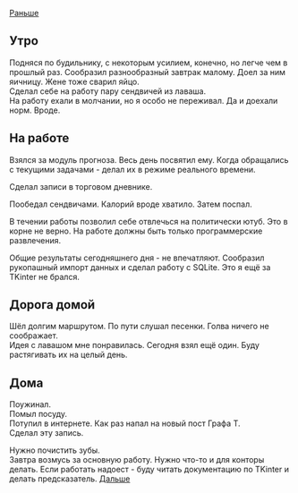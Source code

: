 [Раньше](2019.09.03.md)

## Утро
Подняся по будильнику, с некоторым усилием, конечно, но легче чем в прошлый раз.
Сообразил разнообразный завтрак малому. Доел за ним яичницу. Жене тоже сварил яйцо.  
Сделал себе на работу пару сендвичей из лаваша.  
На работу ехали в молчании, но я особо не переживал. Да и доехали норм. Вроде.
## На работе
Взялся за модуль прогноза. Весь день посвятил ему. Когда обращались с текущими задачами - делал их в режиме реального времени.

Сделал записи в торговом дневнике.

Пообедал сендвичами. Калорий вроде хватило. Затем поспал.

В течении работы позволил себе отвлечься на политически ютуб. Это в корне не верно. На работе должны быть только программерские развлечения.

Общие результаты сегодняшнего дня - не впечатляют. Сообразил рукопашный импорт данных и сделал работу с SQLite. Это я ещё за TKinter не брался.
## Дорога домой
Шёл долгим маршрутом. По пути слушал песенки. Голва ничего не соображает.  
Идея с лавашом мне понравилась. Сегодня взял ещё один. Буду растягивать их на целый день.
## Дома
Поужинал.  
Помыл посуду.  
Потупил в интернете. Как раз напал на новый пост Графа Т.  
Сделал эту запись.

Нужно почистить зубы.  
Завтра возмусь за основную работу. Нужно что-то и для конторы делать. Если работать надоест - буду читать документацию по TKinter и делать предсказатель.
[Дальше](2019.09.05.md)